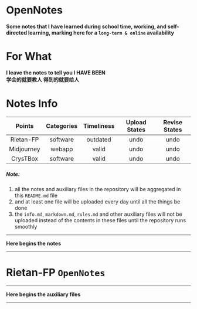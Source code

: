 # OpenNotes
**Some notes that I have learned during school time, working, and self-directed learning, marking here for a `long-term & online` availability**
# For What
**I leave the notes to tell you I HAVE BEEN**  
**学会的就要教人 得到的就要给人**
# Notes Info
|Points|Categories|Timeliness|Upload States|Revise States|
|:--:|:--:|:--:|:--:|:--:|
|Rietan-FP|software|outdated|undo|undo|
|Midjourney|webapp|valid|undo|undo|
|CrysTBox|software|valid|undo|undo|  

##### Note: 
1. all the notes and auxiliary files in the repository will be aggregated in this `README.md` file
2. and at least one file will be uploaded every day until all the things be done
3. the `info.md`, `markdown.md`, `rules.md`  and other auxiliary files will not be uploaded instead of the contents in these files until the repository runs smoothly

---

**Here begins the notes**

---
# Rietan-FP  `OpenNotes`



---

**Here begins the auxiliary files** 

---